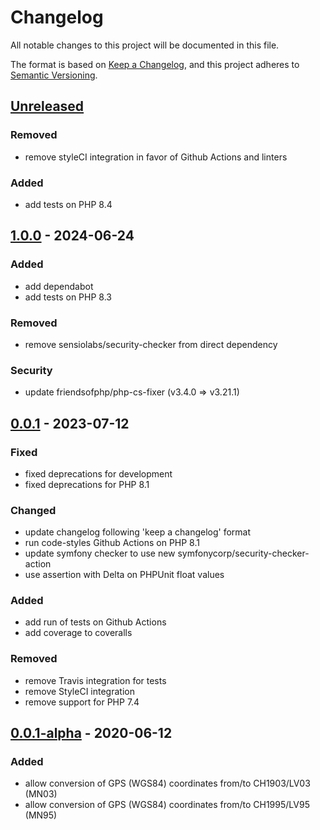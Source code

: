 # Changelog
All notable changes to this project will be documented in this file.

The format is based on [Keep a Changelog](https://keepachangelog.com/en/1.0.0/),
and this project adheres to [Semantic Versioning](https://semver.org/spec/v2.0.0.html).

## [Unreleased]
### Removed
- remove styleCI integration in favor of Github Actions and linters

### Added
- add tests on PHP 8.4

## [1.0.0] - 2024-06-24
### Added
- add dependabot
- add tests on PHP 8.3

### Removed
- remove sensiolabs/security-checker from direct dependency

### Security
- update friendsofphp/php-cs-fixer (v3.4.0 => v3.21.1)

## [0.0.1] - 2023-07-12
### Fixed
- fixed deprecations for development
- fixed deprecations for PHP 8.1

### Changed
- update changelog following 'keep a changelog' format
- run code-styles Github Actions on PHP 8.1
- update symfony checker to use new symfonycorp/security-checker-action
- use assertion with Delta on PHPUnit float values

### Added
- add run of tests on Github Actions
- add coverage to coveralls

### Removed
- remove Travis integration for tests
- remove StyleCI integration
- remove support for PHP 7.4

## [0.0.1-alpha] - 2020-06-12
### Added
- allow conversion of GPS (WGS84) coordinates from/to CH1903/LV03 (MN03)
- allow conversion of GPS (WGS84) coordinates from/to CH1995/LV95 (MN95)

[Unreleased]: https://github.com/antistatique/swisstopo/compare/1.0.0...HEAD
[1.0.0]: https://github.com/antistatique/swisstopo/compare/0.0.1...1.0.0
[0.0.1]: https://github.com/antistatique/swisstopo/compare/0.0.1-alpha...v0.0.1
[0.0.1-alpha]: https://github.com/antistatique/swisstopo/releases/tag/0.0.1-alpha

